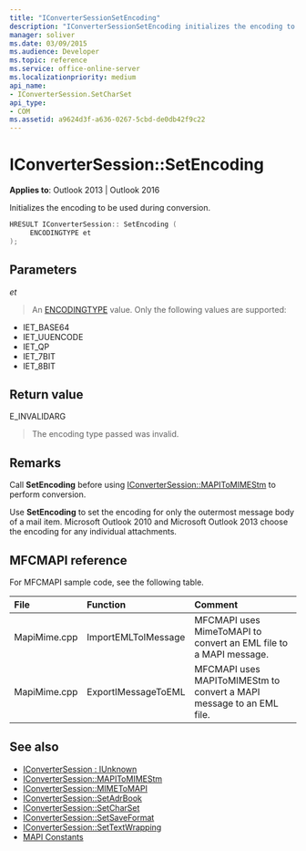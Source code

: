 ```yaml
---
title: "IConverterSessionSetEncoding"
description: "IConverterSessionSetEncoding initializes the encoding to be used during conversion. This article describes its syntax, parameters, return value, and remarks."
manager: soliver
ms.date: 03/09/2015
ms.audience: Developer
ms.topic: reference
ms.service: office-online-server
ms.localizationpriority: medium
api_name:
- IConverterSession.SetCharSet
api_type:
- COM
ms.assetid: a9624d3f-a636-0267-5cbd-de0db42f9c22
---
```


# IConverterSession::SetEncoding

**Applies to**: Outlook 2013 | Outlook 2016 
  
Initializes the encoding to be used during conversion.
  
```cpp
HRESULT IConverterSession:: SetEncoding ( 
     ENCODINGTYPE et 
);
```

## Parameters

_et_
  
> An [ENCODINGTYPE](https://msdn.microsoft.com/library/aa374936%28VS.85%29.aspx) value. Only the following values are supported: 
    
   - IET_BASE64
   - IET_UUENCODE
   - IET_QP
   - IET_7BIT
   - IET_8BIT
    
## Return value

E_INVALIDARG
  
> The encoding type passed was invalid.
    
## Remarks

Call **SetEncoding** before using [IConverterSession::MAPIToMIMEStm](iconvertersession-mapitomimestm.md) to perform conversion. 
  
Use **SetEncoding** to set the encoding for only the outermost message body of a mail item. Microsoft Outlook 2010 and Microsoft Outlook 2013 choose the encoding for any individual attachments. 
  
## MFCMAPI reference

For MFCMAPI sample code, see the following table.
  
|**File**|**Function**|**Comment**|
|:-----|:-----|:-----|
|MapiMime.cpp  <br/> |ImportEMLToIMessage  <br/> |MFCMAPI uses MimeToMAPI to convert an EML file to a MAPI message. |
|MapiMime.cpp  <br/> |ExportIMessageToEML  <br/> |MFCMAPI uses MAPIToMIMEStm to convert a MAPI message to an EML file. |
   
## See also

- [IConverterSession : IUnknown](iconvertersessioniunknown.md)
- [IConverterSession::MAPIToMIMEStm](iconvertersession-mapitomimestm.md)
- [IConverterSession::MIMEToMAPI](iconvertersession-mimetomapi.md)
- [IConverterSession::SetAdrBook](iconvertersession-setadrbook.md)
- [IConverterSession::SetCharSet](iconvertersession-setcharset.md)
- [IConverterSession::SetSaveFormat](iconvertersession-setsaveformat.md)
- [IConverterSession::SetTextWrapping](iconvertersession-settextwrapping.md)
- [MAPI Constants](mapi-constants.md)

